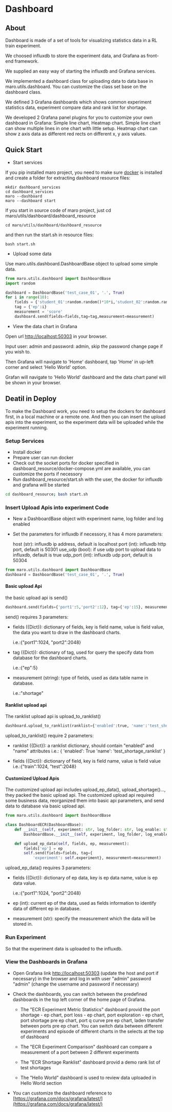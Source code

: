 # Dashboard

## About

Dashboard is made of a set of tools for visualizing statistics data in a RL train experiment.

We choosed influxdb to store the experiment data, and Grafana as front-end framework.

We supplied an easy way of starting the influxdb and Grafana services.

We implemented a dashboard class for uploading data to data base in maro.utils.dashboard. You can customize the class set base on the dashboard class.

We defined 3 Grafana dashboards which shows common experiment statistics data, experiment compare data and rank list for shortage.

We developed 2 Grafana panel plugins for you to customize your own dashboard in Grafana: Simple line chart, Heatmap chart. Simple line chart can show multiple lines in one chart with little setup. Heatmap chart can show z axis data as different red rects on different x, y axis values.

## Quick Start

- Start services

If you pip installed maro project, you need to make sure [docker](https://docs.docker.com/install/) is installed and create a folder for extracting dashboard resource files:

```shell
mkdir dashboard_services
cd dashboard_services
maro --dashboard
maro --dashboard start
```

If you start in source code of maro project, just cd maro/utils/dashboard/dashboard_resource

```shell
cd maro/utils/dashboard/dashboard_resource
```

and then run the start.sh in resource files:

```shell
bash start.sh
```

- Upload some data

Use maro.utils.dashboard.DashboardBase object to upload some simple data.

```python
from maro.utils.dashboard import DashboardBase
import random

dashboard = DashboardBase('test_case_01', '.', True)
for i in range(10):
    fields = {'student_01':random.random()*10*i,'student_02':random.random()*15*i}
    tag = {'ep':i}
    measurement = 'score'
    dashboard.send(fields=fields,tag=tag,measurement=measurement)
```

- View the data chart in Grafana

Open url [http://localhost:50303](http://localhost:50303) in your browser.

Input user: admin and password: admin, skip the password change page if you wish to.

Then Grafana will navigate to 'Home' dashboard, tap 'Home' in up-left corner and select 'Hello World' option.

Grafan will navigate to 'Hello World' dashboard and the data chart panel will be shown in your browser.

## Deatil in Deploy

To make the Dashboard work, you need to setup the dockers for dashboard first, in a local machine or a remote one. And then you can insert the upload apis into the experiment, so the experiment data will be uploaded while the experiment running.

### Setup Services

- Install docker
- Prepare user can run docker
- Check out the socket ports for docker specified in dashboard_resource/docker-compose.yml are available, you can customize the ports if necessory
- Run dashboard_resource/start.sh with the user, the docker for influxdb and grafana will be started

```sh
cd dashboard_resource; bash start.sh
```

### Insert Upload Apis into experiment Code

- New a DashboardBase object with experiment name, log folder and log enabled
- Set the parameters for influxdb if necessory, it has 4 more parameters:
  
    host (str): influxdb ip address, default is localhost
    port (int): influxdb http port, default is 50301
    use_udp (bool): if use udp port to upload data to influxdb, default is true
    udp_port (int): influxdb udp port, default is 50304

```python
from maro.utils.dashboard import DashboardBase
dashboard = DashboardBase('test_case_01', '.', True)
```

#### Basic upload Api

the basic upload api is send()

```python
dashboard.send(fields={'port1':5,'port2':12}, tag={'ep':15}, measurement='shortage')
```

send() requires 3 parameters:

- fields ({Dict}): dictionary of fields, key is field name, value is field value, the data you want to draw in the dashboard charts.

    i.e.:{"port1":1024, "port2":2048}

- tag ({Dict}): dictionary of tag, used for query the specify data from database for the dashboard charts.

    i.e.:{"ep":5}

- measurement (string): type of fields, used as data table name in database.

    i.e.:"shortage"

#### Ranklist upload api

The ranklist upload api is upload_to_ranklist()

```python
dashboard.upload_to_ranklist(ranklist={'enabled':true, 'name':'test_shortage_ranklist'}, fields={'shortage':128})
```

upload_to_ranklist() require 2 parameters:

- ranklist ({Dict}): a ranklist dictionary, should contain "enabled" and "name" attributes
    i.e.:       {
                'enabled': True
                'name': 'test_shortage_ranklist'
                }

- fields ({Dict}): dictionary of field, key is field name, value is field value
    i.e.:{"train":1024, "test":2048}

#### Customized Upload Apis

The customized upload api includes upload_ep_data(), upload_shortage()..., they packed the basic upload api. The customized upload api required some business data, reorganized them into basic api parameters, and send data to database via basic upload api.

```python
from maro.utils.dashboard import DashboardBase

class DashboardECR(DashboardBase):
    def __init__(self, experiment: str, log_folder: str, log_enable: str, host: str = 'localhost', port: int = 50301, use_udp: bool = True, udp_port: int = 50304):
        DashboardBase.__init__(self, experiment, log_folder, log_enable, host, port, use_udp, udp_port)

    def upload_ep_data(self, fields, ep, measurement):
        fields['ep'] = ep
        self.send(fields=fields, tag={
            'experiment': self.experiment}, measurement=measurement)
```

upload_ep_data() requires 3 parameters:

- fields ({Dict}): dictionary of ep data, key is ep data name, value is ep data value.

    i.e.:{"port1":1024, "port2":2048}

- ep (int): current ep of the data, used as fields information to identify data of different ep in database.

- measurement (str): specify the measurement which the data will be stored in.

### Run Experiment

So that the experiment data is uploaded to the influxdb.

### View the Dashboards in Grafana

- Open Grafana link [http://localhost:50303](http://localhost:50303) (update the host and port if necessary) in the browser and log in with user "admin" password "admin" (change the username and password if necessary)

- Check the dashboards, you can switch between the predefined dashboards in the top left corner of the home page of Grafana.

  - The "ECR Experiment Metric Statistics" dashboard provid the  port shortage - ep chart, port loss - ep chart, port exploration - ep chart, port shortage pre ep chart, port q curve pre ep chart, laden transfer between ports pre ep chart. You can switch data between different experiments and episode of different charts in the selects at the top of dashboard

  - The "ECR Experiment Comparison" dashboard can compare a measurement of a port between 2 different experiments

  - The "ECR Shortage Ranklist" dashboard provid a demo rank list of test shortages

  - The "Hello World" dashboard is used to review data uploaded in Hello World section

- You can customize the dashboard reference to [https://grafana.com/docs/grafana/latest/](https://grafana.com/docs/grafana/latest/)